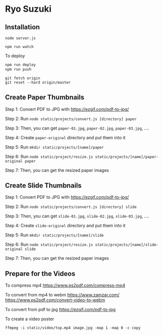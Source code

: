 # Ryo Suzuki

## Installation

```
node server.js
```

```
npm run watch
```


To deploy
```sh
npm run deploy
npm run push
```


```
git fetch origin
git reset --hard origin/master
```


## Create Paper Thumbnails

Step 1:
Convert PDF to JPG with https://ezgif.com/pdf-to-jpg/

Step 2:
Run `node static/projects/convert.js [directory] paper`

Step 3:
Then, you can get `paper-01.jpg`, `paper-02.jpg`, `paper-03.jpg`, ....

Step 4:
Create `paper-original` directory and put them into it

Step 5:
Run `mkdir static/projects/[name]/paper`

Step 6:
Run `node static/project/resize.js static/projects/[name]/paper-original paper`

Step 7:
Then, you can get the resized paper images


## Create Slide Thumbnails

Step 1:
Convert PDF to JPG with https://ezgif.com/pdf-to-jpg/

Step 2:
Run `node static/projects/convert.js [directory] slide`

Step 3:
Then, you can get `slide-01.jpg`, `slide-02.jpg`, `slide-03.jpg`, ....

Step 4:
Create `slide-original` directory and put them into it

Step 5:
Run `mkdir static/projects/[name]/slide`

Step 6:
Run `node static/project/resize.js static/projects/[name]/slide-original slide`

Step 7:
Then, you can get the resized paper images


## Prepare for the Videos

To compress mp4
https://www.ps2pdf.com/compress-mp4

To convert from mp4 to webm
https://www.zamzar.com/
https://www.ps2pdf.com/convert-video-to-webm

To convert from pdf to jpg
https://ezgif.com/pdf-to-jpg

To create a video poster
```
ffmpeg -i static/video/top.mp4 image.jpg -map 1 -map 0 -c copy
```

